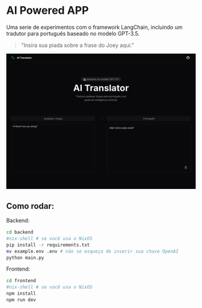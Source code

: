 # AI Powered APP

Uma serie de experimentos com o framework LangChain, incluindo um tradutor para português baseado no modelo GPT-3.5.
> "Insira sua piada sobre a frase do Joey aqui."

![screenshot](assets/screenshot.png)

## Como rodar:

Backend:
```bash
cd backend
#nix-shell # se você usa o NixOS
pip install -r requirements.txt
mv example.env .env # não se esqueça de inserir sua chave OpenAI
python main.py
```

Frontend:
```bash
cd frontend
#nix-shell # se você usa o NixOS
npm install
npm run dev
```
